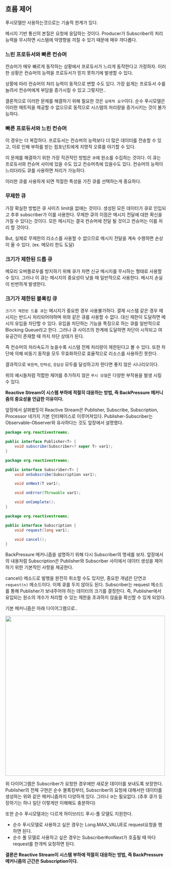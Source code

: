 ## 흐름 제어
푸시모델만 사용하는것으로는 기술적 한계가 있다. 

메시지 기반 통신의 본질은 요청에 응답하는 것이다. Producer가 Subscriber의 처리 능력을 무시하면 시스템에 악영향을 끼칠 수 있기 때문에 매우 까다롭다.

### 느린 프로듀서와 빠른 컨슈머
컨슈머가 매우 빠르게 동작하는 상황에서 프로듀서가 느리게 동작한다고 가정하자. 
이러한 상황은 컨슈머의 능력을 프로듀서가 믿지 못하기에 발생할 수 있다.

상황에 따라 컨슈머의 처리 능력이 동적으로 변할 수도 있다. 가장 쉽게는 프로듀서 수를 늘려서 컨슈머에게 부담을 증가시킬 수 있고 그렇지만..

결론적으로 이러한 문제를 해결하기 위해 필요한 것은 `실제적 요구`이다.
순수 푸시모델은 이러한 메트릭을 제공할 수 없으므로 동적으로 시스템의 처리량을 증가시키는 것이 불가능하다.

### 빠른 프로듀서와 느린 컨슈머
이 경우는 더 복잡하다. 프로듀서는 컨슈머의 능력보다 더 많은 데이터를 전송할 수 있고, 이로 인해 부하를 받는 컴포넌트에게 치명적 오류를 야기할 수 있다.

이 문제를 해결하기 위한 가장 직관적인 방법은 `큐`에 원소를 수집하는 것이다. 이 큐는 프로듀서와 컨슈머 사이에 있을 수도 있고 컨슈머측에 있을수도 있다.
컨슈머의 능력이 느리더라도 큐를 사용하면 처리가 가능하다. 

이러한 큐를 사용하게 되면 적절한 특성을 가진 큐를 선택하는게 중요하다. 

### 무제한 큐
가장 확실한 방법은 큐 사이즈 limit을 없애는 것이다. 생성된 모든 데이터가 큐로 인입되고 추후 subscriber가 이를 사용한다.
무제한 큐의 이점은 메시지 전달에 대한 확신을 가질 수 있다는 것이다. 
모든 메시지는 결국 컨슈머에 전달 될 것이고 컨슈머는 이를 처리 할 것이다. 

But, 실제로 무제한의 리소스를 사용할 수 없으므로 메시지 전달을 계속 수행하면 손상이 올 수 있다. (ex. 메모리 한도 도달)

### 크기가 제한된 드롭 큐
메모리 오버플로우를 방지하기 위해 큐가 차면 신규 메시지를 무시하는 형태로 사용할 수 있다.
그러나 이 큐는 메시지의 중요성이 낮을 때 일반적으로 사용한다. 메시지 손실이 빈번하게 발생한다.

### 크기가 제한된 블록킹 큐
`크기가 제한된 드롭 큐`는 메시지가 중요한 경우 사용불가하다. 결제 시스템 같은 경우 메시지는 반드시 처리되어야하며 위와 같은 큐를 사용할 수 없다. 
대신 제한이 도달하면 메시지 유입을 차단할 수 있다. 유입을 차단하는 기능을 특징으로 하는 큐를 일반적으로 Blocking Queue라고 한다. 
그러나 큐 사이즈의 한계에 도달하면 차단이 시작되고 여유공간이 존재할 때 까지 차단 상태가 된다.

즉 컨슈머의 처리속도가 늦을수록 시스템 전체 처리량이 제한된다고 볼 수 있다. 또한 차단에 의해 비동기 동작을 모두 무효화하므로 효율적으로 리소스를 사용하진 못한다.

결과적으로 `복원력`, `탄력성`, `응답성` 모두를 달성하고자 한다면 좋지 않은 시나리오이다.

위의 예시들처럼 적합한 제어를 추가하지 않은 `푸시 모델`은 다양한 부작용을 발생 시킬 수 있다. 

**Reactive Stream이 시스템 부하에 적절히 대응하는 방법, 즉 BackPressure 메커니즘의 중요성을 언급한 이유이다.**

앞장에서 살펴봤듯이 Reactive Stream은 Publisher, Subscribe, Subscription, Processor 네가지 기본 인터페이스로 이루어져있다.
Publisher-Subscriber는 Observable-Observer와 유사하다는 것도 앞장에서 설명했다.

```java
package org.reactivestreams;

public interface Publisher<T> {
    void subscribe(Subscriber<? super T> var1);
}
``` 

```java
package org.reactivestreams;

public interface Subscriber<T> {
    void onSubscribe(Subscription var1);

    void onNext(T var1);

    void onError(Throwable var1);

    void onComplete();
}
```

```java
package org.reactivestreams;

public interface Subscription {
    void request(long var1);

    void cancel();
}
```

BackPressure 메커니즘을 설명하기 위해 다시 Subscriber의 명세를 보자. 앞장에서의 내용처럼 Subscription은 Publisher와 Subscriber 사이에서 데이터 생성을 제어하기 위한 기본적인 사항을 제공한다.

cancel() 메소드로 발행을 완전히 취소할 수도 있지만, 중요한 개념은 단연코 `request(n)` 메소드이다. 
이제 큐를 두지 않아도 된다. Subscriber는 request 메소드를 통해 Publisher가 보내주어야 하는 데이터의 크기를 결정한다. 
즉, Publisher에서 유입되는 원소의 개수가 처리할 수 있는 제한을 초과하지 않음을 확신할 수 있게 되었다.

기본 메커니즘은 아래 다이어그램으로..

<img src="https://user-images.githubusercontent.com/20153890/98534650-1ec59180-22c8-11eb-8979-4269e038b947.png" width=500>

위 다이어그램은 Subscriber가 요청한 경우에만 새로운 데이터를 보내도록 보장한다. Publisher의 전체 구현은 순수 블록킹부터, Subscriber의 요청에 대해서만 데이터를 생성하는 위와 같은 메커니즘까지 다양하게 있다. 그러나 `큐`는 필요없다. (추후 큐가 등장하기는 하나 일단 이렇게만 이해해도 충분하다)

또한 순수 푸시모델과는 다르게 하이브리드 푸시-풀 모델도 지원한다.
- 순수 푸시모델로 사용하고 싶은 경우는 Long.MAX_VALUE로 request요청을 행하면 된다.
- 순수 풀 모델로 사용하고 싶은 경우는 Subscriber#onNext가 호출될 때 마다 request를 한개씩 요청하면 된다. 

**결론은 Reactive Stream이 시스템 부하에 적절히 대응하는 방법, 즉 BackPressure 메커니즘의 근간은 Subscription이다.**
